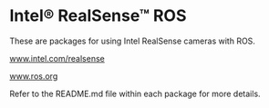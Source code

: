 # Intel&reg; RealSense&trade; ROS
These are packages for using Intel RealSense cameras with ROS.  

www.intel.com/realsense  

www.ros.org  


Refer to the README.md file within each package for more details.
